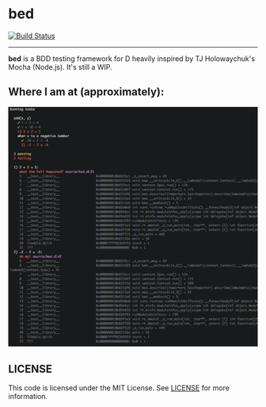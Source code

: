 bed
===
[![Build Status](https://travis-ci.org/yamadapc/bed?branch=master)](https://travis-ci.org/yamadapc/bed)
- - -

**bed** is a BDD testing framework for D heavily inspired by TJ Holowaychuk's
Mocha (Node.js). It's still a WIP.

## Where I am at (approximately):

![screenshot](screen.png)

## LICENSE

This code is licensed under the MIT License. See [LICENSE](LICENSE) for more
information.
